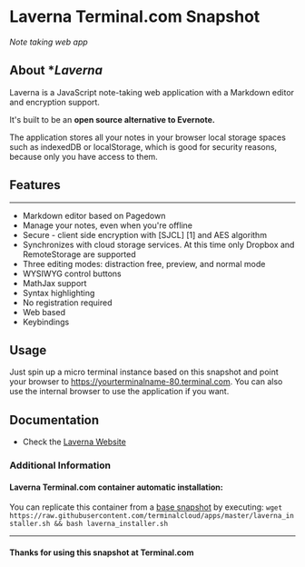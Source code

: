 # **Laverna** Terminal.com Snapshot
*Note taking web app*

## About **Laverna*
Laverna is a JavaScript note-taking web application with a Markdown editor and encryption support.

It's built to be an **open source alternative to Evernote.**

The application stores all your notes in your browser local storage spaces such as indexedDB or localStorage, which is good for security reasons, because only you have access to them.

## Features
-----------

* Markdown editor based on Pagedown
* Manage your notes, even when you're offline
* Secure - client side encryption with [SJCL] [1] and AES algorithm
* Synchronizes with cloud storage services. At this time only Dropbox and RemoteStorage are supported
* Three editing modes: distraction free, preview, and normal mode
* WYSIWYG control buttons
* MathJax support
* Syntax highlighting
* No registration required
* Web based
* Keybindings

## Usage
Just spin up a micro terminal instance based on this snapshot and point your browser to https://yourterminalname-80.terminal.com.
You can also use the internal browser to use the application if you want.

## Documentation
- Check the [Laverna Website](https://laverna.cc/)

### Additional Information
#### Laverna Terminal.com container automatic installation:
You can replicate this container from a [base snapshot](https://www.terminal.com/tiny/FzpHiTXG1K) by executing: `wget https://raw.githubusercontent.com/terminalcloud/apps/master/laverna_installer.sh && bash laverna_installer.sh`

---
#### Thanks for using this snapshot at Terminal.com